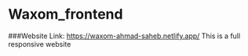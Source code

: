 # Waxom_frontend
###Website Link: https://waxom-ahmad-saheb.netlify.app/
This is a full responsive website
